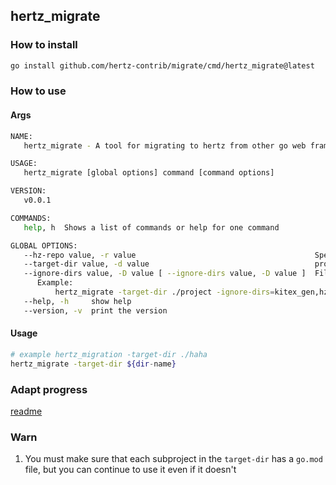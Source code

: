 ## hertz_migrate

### How to install

```bash
go install github.com/hertz-contrib/migrate/cmd/hertz_migrate@latest
```

### How to use

#### Args

```bash
NAME:
   hertz_migrate - A tool for migrating to hertz from other go web frameworks

USAGE:
   hertz_migrate [global options] command [command options] 

VERSION:
   v0.0.1

COMMANDS:
   help, h  Shows a list of commands or help for one command

GLOBAL OPTIONS:
   --hz-repo value, -r value                                        Specify the url of the hertz repository you want to bring in. (default: github.com/cloudwego/hertz)
   --target-dir value, -d value                                     project directory you wants to migrate
   --ignore-dirs value, -D value [ --ignore-dirs value, -D value ]  Fill in the folders to be ignored, separating the folders with ",".
      Example:
          hertz_migrate -target-dir ./project -ignore-dirs=kitex_gen,hz_gen
   --help, -h     show help
   --version, -v  print the version

```

#### Usage
```bash
# example hertz_migration -target-dir ./haha
hertz_migrate -target-dir ${dir-name}
```

### Adapt progress
[readme](./adapt.md)

### Warn

1. You must make sure that each subproject in the `target-dir` has a `go.mod` file, but you can continue to use it even if it doesn't
